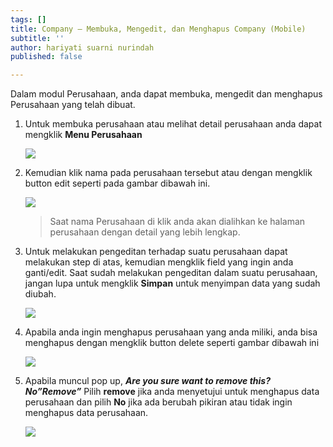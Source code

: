 ```yaml
---
tags: []
title: Company – Membuka, Mengedit, dan Menghapus Company (Mobile)
subtitle: ''
author: hariyati suarni nurindah
published: false

---
```

Dalam modul Perusahaan, anda dapat membuka, mengedit dan menghapus Perusahaan yang telah dibuat.

1. Untuk membuka perusahaan atau melihat detail perusahaan anda dapat mengklik **Menu Perusahaan** 

   ![](/uploads/membukamengeditcompanymobile1.jpeg)
2. Kemudian klik nama pada perusahaan tersebut atau dengan mengklik button edit seperti pada gambar dibawah ini.

   ![](/uploads/membukamengeditcompanymobile2.jpeg)

   > Saat nama Perusahaan di klik anda akan dialihkan ke halaman perusahaan dengan detail yang lebih lengkap. 
3. Untuk melakukan pengeditan terhadap suatu perusahaan dapat melakukan step di atas, kemudian mengklik field yang ingin anda ganti/edit. Saat sudah melakukan pengeditan dalam suatu perusahaan, jangan lupa untuk mengklik **Simpan** untuk menyimpan data yang sudah diubah.

   ![](/uploads/membukamengeditcompanymobile3.jpeg)
4. Apabila anda ingin menghapus perusahaan yang anda miliki, anda bisa menghapus dengan mengklik button delete seperti gambar dibawah ini

   ![](/uploads/membukamengeditcompanymobile4.jpeg)
5. Apabila muncul pop up, **_Are you sure want to remove this? No”Remove”_** Pilih **remove** jika anda menyetujui untuk menghapus data perusahaan dan pilih **No** jika ada berubah pikiran atau tidak ingin menghapus data perusahaan.

   ![](/uploads/membukamengeditcompanymobile5.jpeg)